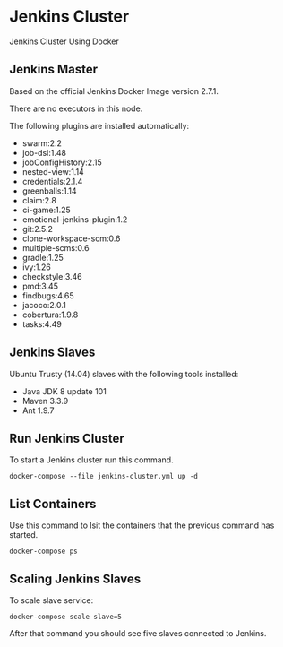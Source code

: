 # Jenkins Cluster

Jenkins Cluster Using Docker

## Jenkins Master ##

Based on the official Jenkins Docker Image version 2.7.1.

There are no executors in this node.

The following plugins are installed automatically:

- swarm:2.2
- job-dsl:1.48
- jobConfigHistory:2.15
- nested-view:1.14
- credentials:2.1.4
- greenballs:1.14
- claim:2.8
- ci-game:1.25
- emotional-jenkins-plugin:1.2
- git:2.5.2
- clone-workspace-scm:0.6
- multiple-scms:0.6
- gradle:1.25
- ivy:1.26
- checkstyle:3.46
- pmd:3.45
- findbugs:4.65
- jacoco:2.0.1
- cobertura:1.9.8
- tasks:4.49

## Jenkins Slaves ##

Ubuntu Trusty (14.04) slaves with the following tools installed:

- Java JDK 8 update 101
- Maven 3.3.9
- Ant 1.9.7

## Run Jenkins Cluster ##

To start a Jenkins cluster run this command.

    docker-compose --file jenkins-cluster.yml up -d

## List Containers ##

Use this command to lsit the containers that the previous command has started.
    
    docker-compose ps

## Scaling Jenkins Slaves ##

To scale slave service:

    docker-compose scale slave=5
    
After that command you should see five slaves connected to Jenkins.